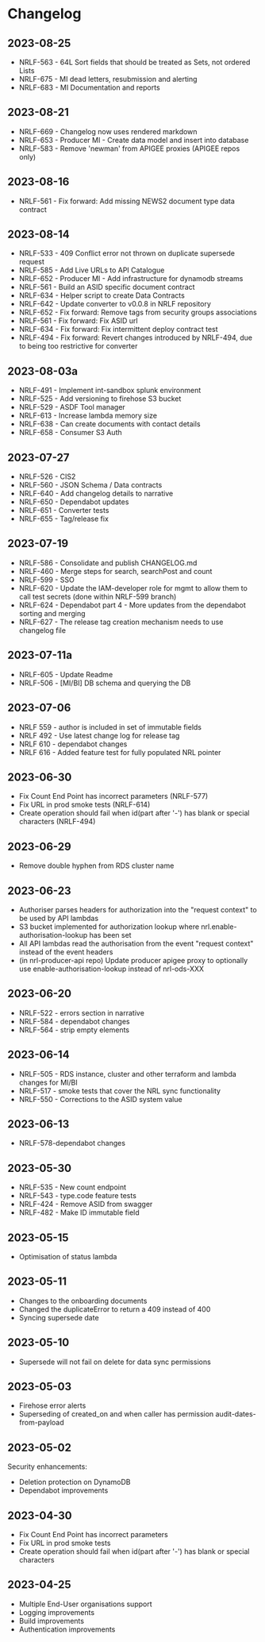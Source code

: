 # Changelog

## 2023-08-25

- NRLF-563 - 64L Sort fields that should be treated as Sets, not ordered Lists
- NRLF-675 - MI dead letters, resubmission and alerting
- NRLF-683 - MI Documentation and reports

## 2023-08-21

- NRLF-669 - Changelog now uses rendered markdown
- NRLF-653 - Producer MI - Create data model and insert into database
- NRLF-583 - Remove 'newman' from APIGEE proxies (APIGEE repos only)

## 2023-08-16

- NRLF-561 - Fix forward: Add missing NEWS2 document type data contract

## 2023-08-14

- NRLF-533 - 409 Conflict error not thrown on duplicate supersede request
- NRLF-585 - Add Live URLs to API Catalogue
- NRLF-652 - Producer MI - Add infrastructure for dynamodb streams
- NRLF-561 - Build an ASID specific document contract
- NRLF-634 - Helper script to create Data Contracts
- NRLF-642 - Update converter to v0.0.8 in NRLF repository
- NRLF-652 - Fix forward: Remove tags from security groups associations
- NRLF-561 - Fix forward: Fix ASID url
- NRLF-634 - Fix forward: Fix intermittent deploy contract test
- NRLF-494 - Fix forward: Revert changes introduced by NRLF-494, due to being too restrictive for converter

## 2023-08-03a

- NRLF-491 - Implement int-sandbox splunk environment
- NRLF-525 - Add versioning to firehose S3 bucket
- NRLF-529 - ASDF Tool manager
- NRLF-613 - Increase lambda memory size
- NRLF-638 - Can create documents with contact details
- NRLF-658 - Consumer S3 Auth

## 2023-07-27

- NRLF-526 - CIS2
- NRLF-560 - JSON Schema / Data contracts
- NRLF-640 - Add changelog details to narrative
- NRLF-650 - Dependabot updates
- NRLF-651 - Converter tests
- NRLF-655 - Tag/release fix

## 2023-07-19

- NRLF-586 - Consolidate and publish CHANGELOG.md
- NRLF-460 - Merge steps for search, searchPost and count
- NRLF-599 - SSO
- NRLF-620 - Update the IAM-developer role for mgmt to allow them to call test secrets (done within NRLF-599 branch)
- NRLF-624 - Dependabot part 4 - More updates from the dependabot sorting and merging
- NRLF-627 - The release tag creation mechanism needs to use changelog file

## 2023-07-11a

- NRLF-605 - Update Readme
- NRLF-506 - [MI/BI] DB schema and querying the DB

## 2023-07-06

- NRLF 559 - author is included in set of immutable fields
- NRLF 492 - Use latest change log for release tag
- NRLF 610 - dependabot changes
- NRLF 616 - Added feature test for fully populated NRL pointer

## 2023-06-30

- Fix Count End Point has incorrect parameters (NRLF-577)
- Fix URL in prod smoke tests (NRLF-614)
- Create operation should fail when id(part after '-') has blank or special characters (NRLF-494)

## 2023-06-29

- Remove double hyphen from RDS cluster name

## 2023-06-23

- Authoriser parses headers for authorization into the "request context" to be used by API lambdas
- S3 bucket implemented for authorization lookup where nrl.enable-authorisation-lookup has been set
- All API lambdas read the authorisation from the event "request context" instead of the event headers
- (in nrl-producer-api repo) Update producer apigee proxy to optionally use enable-authorisation-lookup instead of nrl-ods-XXX

## 2023-06-20

- NRLF-522 - errors section in narrative
- NRLF-584 - dependabot changes
- NRLF-564 - strip empty elements

## 2023-06-14

- NRLF-505 - RDS instance, cluster and other terraform and lambda changes for MI/BI
- NRLF-517 - smoke tests that cover the NRL sync functionality
- NRLF-550 - Corrections to the ASID system value

## 2023-06-13

- NRLF-578-dependabot changes

## 2023-05-30

- NRLF-535 - New count endpoint
- NRLF-543 - type.code feature tests
- NRLF-424 - Remove ASID from swagger
- NRLF-482 - Make ID immutable field

## 2023-05-15

- Optimisation of status lambda

## 2023-05-11

- Changes to the onboarding documents
- Changed the duplicateError to return a 409 instead of 400
- Syncing supersede date

## 2023-05-10

- Supersede will not fail on delete for data sync permissions

## 2023-05-03

- Firehose error alerts
- Superseding of created_on and when caller has permission audit-dates-from-payload

## 2023-05-02

Security enhancements:

- Deletion protection on DynamoDB
- Dependabot improvements

## 2023-04-30

- Fix Count End Point has incorrect parameters
- Fix URL in prod smoke tests
- Create operation should fail when id(part after '-') has blank or special characters

## 2023-04-25

- Multiple End-User organisations support
- Logging improvements
- Build improvements
- Authentication improvements
